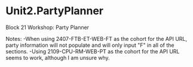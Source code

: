 # Unit2.PartyPlanner

Block 21 Workshop: Party Planner

Notes:
-When using 2407-FTB-ET-WEB-FT as the cohort for the API URL, party information will not populate and will only input "F" in all of the sections.
-Using 2109-CPU-RM-WEB-PT as the cohort for the API URL seems to work, although I am unsure why.
